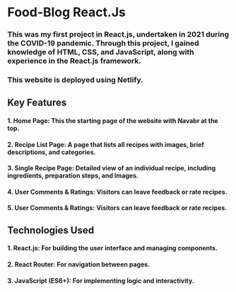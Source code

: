 # Food-Blog React.Js
### This was my first project in React.js, undertaken in 2021 during the COVID-19 pandemic. Through this project, I gained knowledge of HTML, CSS, and JavaScript, along with experience in the React.js framework.
### This website is deployed using Netlify.

## Key Features
#### 1. Home Page: This the starting page of the website with Navabr at the top.
#### 2. Recipe List Page: A page that lists all recipes with images, brief descriptions, and categories.
#### 3. Single Recipe Page: Detailed view of an individual recipe, including ingredients, preparation steps, and images.
#### 4. User Comments & Ratings: Visitors can leave feedback or rate recipes.
#### 5. User Comments & Ratings: Visitors can leave feedback or rate recipes.

## Technologies Used
#### 1. React.js: For building the user interface and managing components.
#### 2. React Router: For navigation between pages.
#### 3. JavaScript (ES6+): For implementing logic and interactivity.
